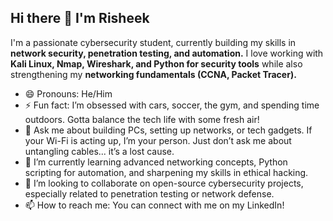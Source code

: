 ## Hi there 👋 I'm Risheek

I'm a passionate cybersecurity student, currently building my skills in **network security, penetration testing, and automation.** I love working with **Kali Linux, Nmap, Wireshark, and Python for security tools** while also strengthening my **networking fundamentals (CCNA, Packet Tracer).**

- 😄 Pronouns: He/Him
- ⚡ Fun fact: I’m obsessed with cars, soccer, the gym, and spending time outdoors. Gotta balance the tech life with some fresh air!
- 💬 Ask me about building PCs, setting up networks, or tech gadgets. If your Wi-Fi is acting up, I’m your person. Just don’t ask me about untangling cables... it’s a lost cause.
- 🌱 I’m currently learning advanced networking concepts, Python scripting for automation, and sharpening my skills in ethical hacking.
- 👯 I’m looking to collaborate on open-source cybersecurity projects, especially related to penetration testing or network defense.
- 📫 How to reach me: You can connect with me on my LinkedIn!

